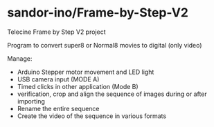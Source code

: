 # sandor-ino/Frame-by-Step-V2
Telecine Frame by Step V2 project 

Program to convert super8 or Normal8 movies to digital (only video)

Manage:
- Arduino Stepper motor movement and LED light
- USB camera input (MODE A)
- Timed clicks in other application (Mode B)
- verification, crop and align the sequence of images during or after importing
- Rename the entire sequence
- Create the video of the sequence in various formats 
